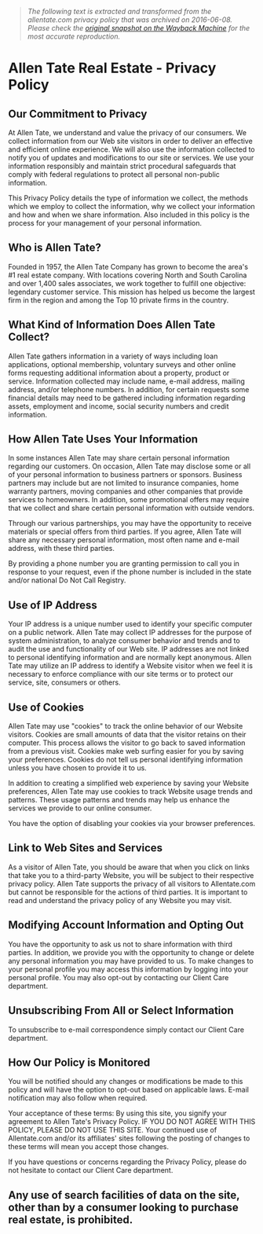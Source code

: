 > *The following text is extracted and transformed from the allentate.com privacy policy that was archived on 2016-06-08. Please check the [original snapshot on the Wayback Machine](https://web.archive.org/web/20160608061803id_/http%3A//www.allentate.com/DesktopDefault.aspx%3Fpageid%3D36%26pagealias%3DPrivacyPolicy) for the most accurate reproduction.*

# Allen Tate Real Estate - Privacy Policy

## Our Commitment to Privacy

At Allen Tate, we understand and value the privacy of our consumers. We collect information from our Web site visitors in order to deliver an effective and efficient online experience. We will also use the information collected to notify you of updates and modifications to our site or services. We use your information responsibly and maintain strict procedural safeguards that comply with federal regulations to protect all personal non-public information.

This Privacy Policy details the type of information we collect, the methods which we employ to collect the information, why we collect your information and how and when we share information. Also included in this policy is the process for your management of your personal information.

## Who is Allen Tate?

Founded in 1957, the Allen Tate Company has grown to become the area's #1 real estate company. With locations covering North and South Carolina and over 1,400 sales associates, we work together to fulfill one objective: legendary customer service. This mission has helped us become the largest firm in the region and among the Top 10 private firms in the country.

## What Kind of Information Does Allen Tate Collect?

Allen Tate gathers information in a variety of ways including loan applications, optional membership, voluntary surveys and other online forms requesting additional information about a property, product or service. Information collected may include name, e-mail address, mailing address, and/or telephone numbers. In addition, for certain requests some financial details may need to be gathered including information regarding assets, employment and income, social security numbers and credit information.

## How Allen Tate Uses Your Information

In some instances Allen Tate may share certain personal information regarding our customers. On occasion, Allen Tate may disclose some or all of your personal information to business partners or sponsors. Business partners may include but are not limited to insurance companies, home warranty partners, moving companies and other companies that provide services to homeowners. In addition, some promotional offers may require that we collect and share certain personal information with outside vendors.

Through our various partnerships, you may have the opportunity to receive materials or special offers from third parties. If you agree, Allen Tate will share any necessary personal information, most often name and e-mail address, with these third parties. 

By providing a phone number you are granting permission to call you in response to your request, even if the phone number is included in the state and/or national Do Not Call Registry.

## Use of IP Address

Your IP address is a unique number used to identify your specific computer on a public network. Allen Tate may collect IP addresses for the purpose of system administration, to analyze consumer behavior and trends and to audit the use and functionality of our Web site. IP addresses are not linked to personal identifying information and are normally kept anonymous. Allen Tate may utilize an IP address to identify a Website visitor when we feel it is necessary to enforce compliance with our site terms or to protect our service, site, consumers or others.

## Use of Cookies

Allen Tate may use "cookies" to track the online behavior of our Website visitors. Cookies are small amounts of data that the visitor retains on their computer. This process allows the visitor to go back to saved information from a previous visit. Cookies make web surfing easier for you by saving your preferences. Cookies do not tell us personal identifying information unless you have chosen to provide it to us.

In addition to creating a simplified web experience by saving your Website preferences, Allen Tate may use cookies to track Website usage trends and patterns. These usage patterns and trends may help us enhance the services we provide to our online consumer.

You have the option of disabling your cookies via your browser preferences.

## Link to Web Sites and Services

As a visitor of Allen Tate, you should be aware that when you click on links that take you to a third-party Website, you will be subject to their respective privacy policy. Allen Tate supports the privacy of all visitors to Allentate.com but cannot be responsible for the actions of third parties. It is important to read and understand the privacy policy of any Website you may visit.

## Modifying Account Information and Opting Out

You have the opportunity to ask us not to share information with third parties. In addition, we provide you with the opportunity to change or delete any personal information you may have provided to us. To make changes to your personal profile you may access this information by logging into your personal profile. You may also opt-out by contacting our Client Care department.

## Unsubscribing From All or Select Information

To unsubscribe to e-mail correspondence simply contact our Client Care department.

## How Our Policy is Monitored

You will be notified should any changes or modifications be made to this policy and will have the option to opt-out based on applicable laws. E-mail notification may also follow when required.

Your acceptance of these terms: By using this site, you signify your agreement to Allen Tate's Privacy Policy. IF YOU DO NOT AGREE WITH THIS POLICY, PLEASE DO NOT USE THIS SITE. Your continued use of Allentate.com and/or its affiliates' sites following the posting of changes to these terms will mean you accept those changes.

If you have questions or concerns regarding the Privacy Policy, please do not hesitate to contact our Client Care department.

## Any use of search facilities of data on the site, other than by a consumer looking to purchase real estate, is prohibited.
